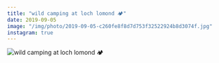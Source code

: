 ```yaml
---
title: "wild camping at loch lomond 🏕"
date: 2019-09-05
image: "/img/photo/2019-09-05-c260fe8f8d7d753f32522924b8d3074f.jpg"
instagram: true
---
```


![wild camping at loch lomond 🏕](/img/photo/2019-09-05-c260fe8f8d7d753f32522924b8d3074f.jpg)
